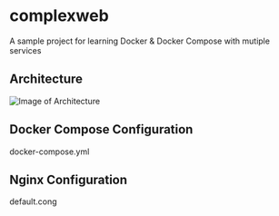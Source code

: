 # complexweb

A sample project for learning Docker & Docker Compose with mutiple services

## Architecture
![Image of Architecture](https://www.lucidchart.com/publicSegments/view/1e789910-5745-48eb-bf7a-df6c911075ae/image.png)

## Docker Compose Configuration
docker-compose.yml

## Nginx Configuration
default.cong
